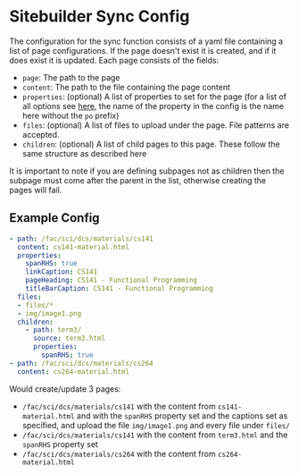 # Sitebuilder Sync Config

The configuration for the sync function consists of a yaml file containing a list of page configurations. If the page doesn't exist it is created, and if it does exist it is updated. Each page consists of the fields:
- `page`: The path to the page
- `content`: The path to the file containing the page content
- `properties`: (optional) A list of properties to set for the page (for a list of all options see [here](Types.md#pageoptions), the name of the property in the config is the name here without the `po` prefix)
- `files`: (optional) A list of files to upload under the page. File patterns are accepted.
- `children`: (optional) A list of child pages to this page. These follow the same structure as described here

It is important to note if you are defining subpages not as children then the subpage must come after the parent in the list, otherwise creating the pages will fail.

## Example Config

```yaml
- path: /fac/sci/dcs/materials/cs141
  content: cs141-material.html
  properties:
    spanRHS: true
    linkCaption: CS141
    pageHeading: CS141 - Functional Programming
    titleBarCaption: CS141 - Functional Programming
  files:
  - files/*
  - img/image1.png
  children:
    - path: term3/
      source: term3.html
      properties:
        spanRHS: true
- path: /fac/sci/dcs/materials/cs264
  content: cs264-material.html
```

Would create/update 3 pages:
- `/fac/sci/dcs/materials/cs141` with the content from `cs141-material.html` and with the `spanRHS` property set and the captions set as specified, and upload the file `img/image1.png` and every file under `files/`
- `/fac/sci/dcs/materials/cs141` with the content from `term3.html` and the `spanRHS` property set
- `/fac/sci/dcs/materials/cs264` with the content from `cs264-material.html`
